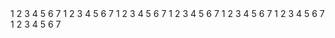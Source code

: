 <mockup version="1.0" skin="sketch" fontFace="Balsamiq Sans" measuredW="932" measuredH="639" mockupW="400" mockupH="621">
  <controls>
    <control controlID="0" controlTypeID="com.balsamiq.mockups::LineOfText" x="664" y="18" w="244" h="31" measuredW="200" measuredH="27" zOrder="0" locked="false" isInGroup="-1"/>
    <control controlID="1" controlTypeID="com.balsamiq.mockups::LineOfText" x="532" y="90" w="132" h="27" measuredW="200" measuredH="27" zOrder="1" locked="false" isInGroup="-1"/>
    <control controlID="4" controlTypeID="com.balsamiq.mockups::LineOfText" x="532" y="172" w="132" h="27" measuredW="200" measuredH="27" zOrder="2" locked="false" isInGroup="-1"/>
    <control controlID="6" controlTypeID="com.balsamiq.mockups::LineOfText" x="532" y="249" w="132" h="27" measuredW="200" measuredH="27" zOrder="3" locked="false" isInGroup="-1"/>
    <control controlID="7" controlTypeID="com.balsamiq.mockups::LineOfText" x="532" y="333" w="132" h="27" measuredW="200" measuredH="27" zOrder="4" locked="false" isInGroup="-1"/>
    <control controlID="8" controlTypeID="com.balsamiq.mockups::LineOfText" x="532" y="407" w="132" h="27" measuredW="200" measuredH="27" zOrder="5" locked="false" isInGroup="-1"/>
    <control controlID="9" controlTypeID="com.balsamiq.mockups::LineOfText" x="532" y="493" w="132" h="27" measuredW="200" measuredH="27" zOrder="6" locked="false" isInGroup="-1"/>
    <control controlID="10" controlTypeID="com.balsamiq.mockups::LineOfText" x="532" y="565" w="132" h="27" measuredW="200" measuredH="27" zOrder="7" locked="false" isInGroup="-1"/>
    <control controlID="11" controlTypeID="com.balsamiq.mockups::RadioButton" x="543" y="132" w="-1" h="-1" measuredW="22" measuredH="22" zOrder="8" locked="false" isInGroup="-1">
      <controlProperties>
        <text>1</text>
      </controlProperties>
    </control>
    <control controlID="12" controlTypeID="com.balsamiq.mockups::RadioButton" x="600" y="132" w="-1" h="-1" measuredW="25" measuredH="22" zOrder="9" locked="false" isInGroup="-1">
      <controlProperties>
        <text>2</text>
      </controlProperties>
    </control>
    <control controlID="13" controlTypeID="com.balsamiq.mockups::RadioButton" x="663" y="131" w="-1" h="-1" measuredW="24" measuredH="22" zOrder="10" locked="false" isInGroup="-1">
      <controlProperties>
        <text>3</text>
      </controlProperties>
    </control>
    <control controlID="14" controlTypeID="com.balsamiq.mockups::RadioButton" x="723" y="132" w="-1" h="-1" measuredW="25" measuredH="22" zOrder="11" locked="false" isInGroup="-1">
      <controlProperties>
        <text>4</text>
      </controlProperties>
    </control>
    <control controlID="15" controlTypeID="com.balsamiq.mockups::RadioButton" x="787" y="132" w="-1" h="-1" measuredW="24" measuredH="22" zOrder="12" locked="false" isInGroup="-1">
      <controlProperties>
        <text>5</text>
      </controlProperties>
    </control>
    <control controlID="16" controlTypeID="com.balsamiq.mockups::RadioButton" x="849" y="132" w="-1" h="-1" measuredW="25" measuredH="22" zOrder="13" locked="false" isInGroup="-1">
      <controlProperties>
        <text>6</text>
      </controlProperties>
    </control>
    <control controlID="17" controlTypeID="com.balsamiq.mockups::RadioButton" x="908" y="132" w="-1" h="-1" measuredW="24" measuredH="22" zOrder="14" locked="false" isInGroup="-1">
      <controlProperties>
        <text>7</text>
      </controlProperties>
    </control>
    <control controlID="18" controlTypeID="com.balsamiq.mockups::RadioButton" x="543" y="215" w="-1" h="-1" measuredW="22" measuredH="22" zOrder="15" locked="false" isInGroup="-1">
      <controlProperties>
        <text>1</text>
      </controlProperties>
    </control>
    <control controlID="19" controlTypeID="com.balsamiq.mockups::RadioButton" x="600" y="215" w="-1" h="-1" measuredW="25" measuredH="22" zOrder="16" locked="false" isInGroup="-1">
      <controlProperties>
        <text>2</text>
      </controlProperties>
    </control>
    <control controlID="20" controlTypeID="com.balsamiq.mockups::RadioButton" x="663" y="214" w="-1" h="-1" measuredW="24" measuredH="22" zOrder="17" locked="false" isInGroup="-1">
      <controlProperties>
        <text>3</text>
      </controlProperties>
    </control>
    <control controlID="21" controlTypeID="com.balsamiq.mockups::RadioButton" x="723" y="215" w="-1" h="-1" measuredW="25" measuredH="22" zOrder="18" locked="false" isInGroup="-1">
      <controlProperties>
        <text>4</text>
      </controlProperties>
    </control>
    <control controlID="22" controlTypeID="com.balsamiq.mockups::RadioButton" x="787" y="215" w="-1" h="-1" measuredW="24" measuredH="22" zOrder="19" locked="false" isInGroup="-1">
      <controlProperties>
        <text>5</text>
      </controlProperties>
    </control>
    <control controlID="23" controlTypeID="com.balsamiq.mockups::RadioButton" x="849" y="215" w="-1" h="-1" measuredW="25" measuredH="22" zOrder="20" locked="false" isInGroup="-1">
      <controlProperties>
        <text>6</text>
      </controlProperties>
    </control>
    <control controlID="24" controlTypeID="com.balsamiq.mockups::RadioButton" x="908" y="215" w="-1" h="-1" measuredW="24" measuredH="22" zOrder="21" locked="false" isInGroup="-1">
      <controlProperties>
        <text>7</text>
      </controlProperties>
    </control>
    <control controlID="25" controlTypeID="com.balsamiq.mockups::RadioButton" x="543" y="292" w="-1" h="-1" measuredW="22" measuredH="22" zOrder="22" locked="false" isInGroup="-1">
      <controlProperties>
        <text>1</text>
      </controlProperties>
    </control>
    <control controlID="26" controlTypeID="com.balsamiq.mockups::RadioButton" x="600" y="292" w="-1" h="-1" measuredW="25" measuredH="22" zOrder="23" locked="false" isInGroup="-1">
      <controlProperties>
        <text>2</text>
      </controlProperties>
    </control>
    <control controlID="27" controlTypeID="com.balsamiq.mockups::RadioButton" x="663" y="291" w="-1" h="-1" measuredW="24" measuredH="22" zOrder="24" locked="false" isInGroup="-1">
      <controlProperties>
        <text>3</text>
      </controlProperties>
    </control>
    <control controlID="28" controlTypeID="com.balsamiq.mockups::RadioButton" x="723" y="292" w="-1" h="-1" measuredW="25" measuredH="22" zOrder="25" locked="false" isInGroup="-1">
      <controlProperties>
        <text>4</text>
      </controlProperties>
    </control>
    <control controlID="29" controlTypeID="com.balsamiq.mockups::RadioButton" x="787" y="292" w="-1" h="-1" measuredW="24" measuredH="22" zOrder="26" locked="false" isInGroup="-1">
      <controlProperties>
        <text>5</text>
      </controlProperties>
    </control>
    <control controlID="30" controlTypeID="com.balsamiq.mockups::RadioButton" x="849" y="292" w="-1" h="-1" measuredW="25" measuredH="22" zOrder="27" locked="false" isInGroup="-1">
      <controlProperties>
        <text>6</text>
      </controlProperties>
    </control>
    <control controlID="31" controlTypeID="com.balsamiq.mockups::RadioButton" x="908" y="292" w="-1" h="-1" measuredW="24" measuredH="22" zOrder="28" locked="false" isInGroup="-1">
      <controlProperties>
        <text>7</text>
      </controlProperties>
    </control>
    <control controlID="32" controlTypeID="com.balsamiq.mockups::RadioButton" x="543" y="376" w="-1" h="-1" measuredW="22" measuredH="22" zOrder="29" locked="false" isInGroup="-1">
      <controlProperties>
        <text>1</text>
      </controlProperties>
    </control>
    <control controlID="33" controlTypeID="com.balsamiq.mockups::RadioButton" x="600" y="376" w="-1" h="-1" measuredW="25" measuredH="22" zOrder="30" locked="false" isInGroup="-1">
      <controlProperties>
        <text>2</text>
      </controlProperties>
    </control>
    <control controlID="34" controlTypeID="com.balsamiq.mockups::RadioButton" x="663" y="375" w="-1" h="-1" measuredW="24" measuredH="22" zOrder="31" locked="false" isInGroup="-1">
      <controlProperties>
        <text>3</text>
      </controlProperties>
    </control>
    <control controlID="35" controlTypeID="com.balsamiq.mockups::RadioButton" x="723" y="376" w="-1" h="-1" measuredW="25" measuredH="22" zOrder="32" locked="false" isInGroup="-1">
      <controlProperties>
        <text>4</text>
      </controlProperties>
    </control>
    <control controlID="36" controlTypeID="com.balsamiq.mockups::RadioButton" x="787" y="376" w="-1" h="-1" measuredW="24" measuredH="22" zOrder="33" locked="false" isInGroup="-1">
      <controlProperties>
        <text>5</text>
      </controlProperties>
    </control>
    <control controlID="37" controlTypeID="com.balsamiq.mockups::RadioButton" x="849" y="376" w="-1" h="-1" measuredW="25" measuredH="22" zOrder="34" locked="false" isInGroup="-1">
      <controlProperties>
        <text>6</text>
      </controlProperties>
    </control>
    <control controlID="38" controlTypeID="com.balsamiq.mockups::RadioButton" x="908" y="376" w="-1" h="-1" measuredW="24" measuredH="22" zOrder="35" locked="false" isInGroup="-1">
      <controlProperties>
        <text>7</text>
      </controlProperties>
    </control>
    <control controlID="39" controlTypeID="com.balsamiq.mockups::RadioButton" x="543" y="456" w="-1" h="-1" measuredW="22" measuredH="22" zOrder="36" locked="false" isInGroup="-1">
      <controlProperties>
        <text>1</text>
      </controlProperties>
    </control>
    <control controlID="40" controlTypeID="com.balsamiq.mockups::RadioButton" x="600" y="456" w="-1" h="-1" measuredW="25" measuredH="22" zOrder="37" locked="false" isInGroup="-1">
      <controlProperties>
        <text>2</text>
      </controlProperties>
    </control>
    <control controlID="41" controlTypeID="com.balsamiq.mockups::RadioButton" x="663" y="455" w="-1" h="-1" measuredW="24" measuredH="22" zOrder="38" locked="false" isInGroup="-1">
      <controlProperties>
        <text>3</text>
      </controlProperties>
    </control>
    <control controlID="42" controlTypeID="com.balsamiq.mockups::RadioButton" x="723" y="456" w="-1" h="-1" measuredW="25" measuredH="22" zOrder="39" locked="false" isInGroup="-1">
      <controlProperties>
        <text>4</text>
      </controlProperties>
    </control>
    <control controlID="43" controlTypeID="com.balsamiq.mockups::RadioButton" x="787" y="456" w="-1" h="-1" measuredW="24" measuredH="22" zOrder="40" locked="false" isInGroup="-1">
      <controlProperties>
        <text>5</text>
      </controlProperties>
    </control>
    <control controlID="44" controlTypeID="com.balsamiq.mockups::RadioButton" x="849" y="456" w="-1" h="-1" measuredW="25" measuredH="22" zOrder="41" locked="false" isInGroup="-1">
      <controlProperties>
        <text>6</text>
      </controlProperties>
    </control>
    <control controlID="45" controlTypeID="com.balsamiq.mockups::RadioButton" x="908" y="456" w="-1" h="-1" measuredW="24" measuredH="22" zOrder="42" locked="false" isInGroup="-1">
      <controlProperties>
        <text>7</text>
      </controlProperties>
    </control>
    <control controlID="46" controlTypeID="com.balsamiq.mockups::RadioButton" x="543" y="536" w="-1" h="-1" measuredW="22" measuredH="22" zOrder="43" locked="false" isInGroup="-1">
      <controlProperties>
        <text>1</text>
      </controlProperties>
    </control>
    <control controlID="47" controlTypeID="com.balsamiq.mockups::RadioButton" x="600" y="536" w="-1" h="-1" measuredW="25" measuredH="22" zOrder="44" locked="false" isInGroup="-1">
      <controlProperties>
        <text>2</text>
      </controlProperties>
    </control>
    <control controlID="48" controlTypeID="com.balsamiq.mockups::RadioButton" x="663" y="535" w="-1" h="-1" measuredW="24" measuredH="22" zOrder="45" locked="false" isInGroup="-1">
      <controlProperties>
        <text>3</text>
      </controlProperties>
    </control>
    <control controlID="49" controlTypeID="com.balsamiq.mockups::RadioButton" x="723" y="536" w="-1" h="-1" measuredW="25" measuredH="22" zOrder="46" locked="false" isInGroup="-1">
      <controlProperties>
        <text>4</text>
      </controlProperties>
    </control>
    <control controlID="50" controlTypeID="com.balsamiq.mockups::RadioButton" x="787" y="536" w="-1" h="-1" measuredW="24" measuredH="22" zOrder="47" locked="false" isInGroup="-1">
      <controlProperties>
        <text>5</text>
      </controlProperties>
    </control>
    <control controlID="51" controlTypeID="com.balsamiq.mockups::RadioButton" x="849" y="536" w="-1" h="-1" measuredW="25" measuredH="22" zOrder="48" locked="false" isInGroup="-1">
      <controlProperties>
        <text>6</text>
      </controlProperties>
    </control>
    <control controlID="52" controlTypeID="com.balsamiq.mockups::RadioButton" x="908" y="536" w="-1" h="-1" measuredW="24" measuredH="22" zOrder="49" locked="false" isInGroup="-1">
      <controlProperties>
        <text>7</text>
      </controlProperties>
    </control>
    <control controlID="53" controlTypeID="com.balsamiq.mockups::RadioButton" x="543" y="617" w="-1" h="-1" measuredW="22" measuredH="22" zOrder="50" locked="false" isInGroup="-1">
      <controlProperties>
        <text>1</text>
      </controlProperties>
    </control>
    <control controlID="54" controlTypeID="com.balsamiq.mockups::RadioButton" x="600" y="617" w="-1" h="-1" measuredW="25" measuredH="22" zOrder="51" locked="false" isInGroup="-1">
      <controlProperties>
        <text>2</text>
      </controlProperties>
    </control>
    <control controlID="55" controlTypeID="com.balsamiq.mockups::RadioButton" x="663" y="616" w="-1" h="-1" measuredW="24" measuredH="22" zOrder="52" locked="false" isInGroup="-1">
      <controlProperties>
        <text>3</text>
      </controlProperties>
    </control>
    <control controlID="56" controlTypeID="com.balsamiq.mockups::RadioButton" x="723" y="617" w="-1" h="-1" measuredW="25" measuredH="22" zOrder="53" locked="false" isInGroup="-1">
      <controlProperties>
        <text>4</text>
      </controlProperties>
    </control>
    <control controlID="57" controlTypeID="com.balsamiq.mockups::RadioButton" x="787" y="617" w="-1" h="-1" measuredW="24" measuredH="22" zOrder="54" locked="false" isInGroup="-1">
      <controlProperties>
        <text>5</text>
      </controlProperties>
    </control>
    <control controlID="58" controlTypeID="com.balsamiq.mockups::RadioButton" x="849" y="617" w="-1" h="-1" measuredW="25" measuredH="22" zOrder="55" locked="false" isInGroup="-1">
      <controlProperties>
        <text>6</text>
      </controlProperties>
    </control>
    <control controlID="59" controlTypeID="com.balsamiq.mockups::RadioButton" x="908" y="617" w="-1" h="-1" measuredW="24" measuredH="22" zOrder="56" locked="false" isInGroup="-1">
      <controlProperties>
        <text>7</text>
      </controlProperties>
    </control>
  </controls>
</mockup>


